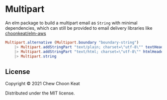 # Multipart

An elm package to build a multipart email as `String` with minimal dependencies, which can still be provided to
email delivery libraries like [choonkeat/elm-aws](https://package.elm-lang.org/packages/choonkeat/elm-aws/latest/AWS-SES#OutgoingMail)

```elm
Multipart.alternative (Multipart.boundary "boundary-string")
    |> Multipart.addStringPart "text/plain; charset=\"utf-8\"" textHeaders textContent
    |> Multipart.addStringPart "text/html; charset=\"utf-8\"" htmlHeaders htmlContent
    |> Multipart.string
```

## License

Copyright © 2021 Chew Choon Keat

Distributed under the MIT license.
